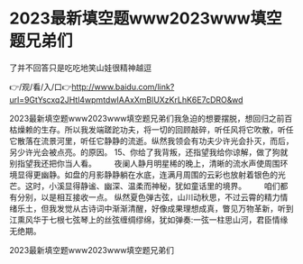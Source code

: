 # 2023最新填空题www2023www填空题兄弟们
了并不回答只是吃吃地笑山娃很精神越逗

👉/观/看/入/口👉http://www.baidu.com/link?url=9GtYscxq2JHtl4wpmtdwIAAxXmBlUXzKrLhK6E7cDRO&wd

2023最新填空题www2023www填空题兄弟们我急迫的想要摆脱，想回归之前百枯燥赖的生存。所以我发端蹉跎功夫，将一切的回顾敲碎，听任风将它吹散，听任它散落在流景河里，听任它静静的流逝。纵然我领会有功夫少许光会扑灭，而后，另少许光会被点亮。的原因。
	15、你给了我背叛，还指望我给你谅解，做了狗就别指望我还把你当人看。
　　夜阑人静月明星稀的晚上，清晰的流水声使周围环境显得更幽静。如盘的月影静静躺在水底，连满月周围的云彩也放射着银色的光芒。这时，小溪显得静谧、幽深、温柔而神秘，犹如童话里的境界。
　　咱们都有分别，以是相互接收一点。
纵然夏色弹古弦，山川动秋思，不过云霄的精力情绪乐土，但我发觉从古诗词中渐渐清醒，好像成果理想成真，瞥见万物革新，听到江熏风华于七根七弦琴上的丝弦缠绸缪绵，犹如弹奏:一弦一柱思山河，君臣情缘无绝期。

2023最新填空题www2023www填空题兄弟们
